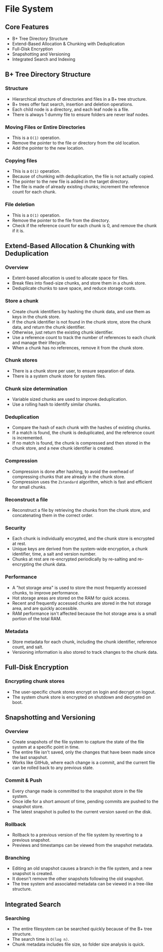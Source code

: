# File System

## Core Features
- B+ Tree Directory Structure
- Extend-Based Allocation & Chunking with Deduplication
- Full-Disk Encryption
- Snapshotting and Versioning
- Integrated Search and Indexing


## B+ Tree Directory Structure
### Structure
- Hierarchical structure of directories and files in a B+ tree structure.
- B+ trees offer fast search, insertion and deletion operations.
- Each child node is a directory, and each leaf node is a file.
- There is always 1 dummy file to ensure folders are never leaf nodes.

### Moving Files or Entire Directories
- This is a `O(1)` operation.
- Remove the pointer to the file or directory from the old location.
- Add the pointer to the new location.

### Copying files
- This is a `O(1)` operation.
- Because of chunking with deduplication, the file is not actually copied.
- The pointer to the new file is added in the target directory.
- The file is made of already existing chunks; increment the reference count for each chunk.

### File deletion
- This is a `O(1)` operation.
- Remove the pointer to the file from the directory.
- Check if the reference count for each chunk is 0, and remove the chunk if it is.

## Extend-Based Allocation & Chunking with Deduplication
### Overview
- Extent-based allocation is used to allocate space for files.
- Break files into fixed-size chunks, and store them in a chunk store.
- Deduplicate chunks to save space, and reduce storage costs.

### Store a chunk
- Create chunk identifiers by hashing the chunk data, and use them as keys in the chunk store.
- If the chunk identifier is not found in the chunk store, store the chunk data, and return the chunk identifier.
- Otherwise, just return the existing chunk identifier.
- Use a reference count to track the number of references to each chunk and manage their lifecycle.
- When a chunk has no references, remove it from the chunk store.

### Chunk stores
- There is a chunk store per user, to ensure separation of data.
- There is a system chunk store for system files.

### Chunk size determination
- Variable sized chunks are used to improve deduplication.
- Use a rolling hash to identify similar chunks.

### Deduplication
- Compare the hash of each chunk with the hashes of existing chunks.
- If a match is found, the chunk is deduplicated, and the reference count is incremented.
- If no match is found, the chunk is compressed and then stored in the chunk store, and a new chunk identifier is created.

### Compression
- Compression is done after hashing, to avoid the overhead of compressing chunks that are already in the chunk store.
- Compression uses the `Zstandard` algorithm, which is fast and efficient for small chunks.

### Reconstruct a file
- Reconstruct a file by retrieving the chunks from the chunk store, and concatenating them in the correct order.

### Security
- Each chunk is individually encrypted, and the chunk store is encrypted at rest.
- Unique keys are derived from the system-wide encryption, a chunk identifier, time, a salt and version number.
- Chunks at rest are re-encrypted periodically by re-salting and re-encrypting the chunk data.

### Performance
- A "hot storage area" is used to store the most frequently accessed chunks, to improve performance.
- Hot storage areas are stored on the RAM for quick access.
- Recent and frequently accessed chunks are stored in the hot storage area, and are quickly accessible.
- RAM performance isn't affected because the hot storage area is a small portion of the total RAM.

### Metadata
- Store metadata for each chunk, including the chunk identifier, reference count, and salt.
- Versioning information is also stored to track changes to the chunk data.

## Full-Disk Encryption
### Encrypting chunk stores
- The user-specific chunk stores encrypt on login and decrypt on logout.
- The system chunk store is encrypted on shutdown and decrypted on boot.

## Snapshotting and Versioning
### Overview
- Create snapshots of the file system to capture the state of the file system at a specific point in time.
- The entire file isn't saved, only the changes that have been made since the last snapshot.
- Works like GitHub, where each change is a commit, and the current file can be rolled back to any previous state.

### Commit & Push
- Every change made is committed to the snapshot store in the file system.
- Once idle for a short amount of time, pending commits are pushed to the snapshot store.
- The latest snapshot is pulled to the current version saved on the disk.

### Rollback
- Rollback to a previous version of the file system by reverting to a previous snapshot.
- Previews and timestamps can be viewed from the snapshot metadata.

### Branching
- Editing an old snapshot causes a branch in the file system, and a new snapshot is created.
- It doesn't remove the other snapshots following the old snapshot.
- The tree system and associated metadata can be viewed in a tree-like structure.

## Integrated Search
### Searching
- The entire filesystem can be searched quickly because of the B+ tree structure.
- The search time is `O(log n)`.
- Chunk metadata includes file size, so folder size analysis is quick.